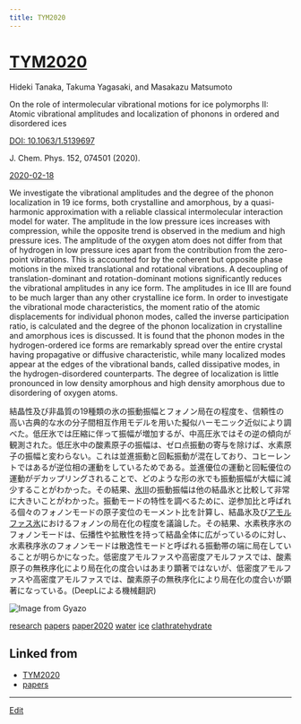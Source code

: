 ```yaml
---
title: TYM2020
---
```

# [TYM2020](/TYM2020)

Hideki Tanaka, Takuma Yagasaki, and Masakazu Matsumoto

On the role of intermolecular vibrational motions for ice polymorphs II: Atomic vibrational amplitudes and localization of phonons in ordered and disordered ices

[DOI: 10.1063/1.5139697](https://doi.org/10.1063/1.5139697)

J. Chem. Phys. 152, 074501 (2020).

[2020-02-18](/2020-02-18)

We investigate the vibrational amplitudes and the degree of the phonon localization in 19 ice forms, both crystalline and amorphous, by a quasi-harmonic approximation with a reliable classical intermolecular interaction model for water. The amplitude in the low pressure ices increases with compression, while the opposite trend is observed in the medium and high pressure ices. The amplitude of the oxygen atom does not differ from that of hydrogen in low pressure ices apart from the contribution from the zero-point vibrations. This is accounted for by the coherent but opposite phase motions in the mixed translational and rotational vibrations. A decoupling of translation-dominant and rotation-dominant motions significantly reduces the vibrational amplitudes in any ice form. The amplitudes in ice III are found to be much larger than any other crystalline ice form. In order to investigate the vibrational mode characteristics, the moment ratio of the atomic displacements for individual phonon modes, called the inverse participation ratio, is calculated and the degree of the phonon localization in crystalline and amorphous ices is discussed. It is found that the phonon modes in the hydrogen-ordered ice forms are remarkably spread over the entire crystal having propagative or diffusive characteristic, while many localized modes appear at the edges of the vibrational bands, called dissipative modes, in the hydrogen-disordered counterparts. The degree of localization is little pronounced in low density amorphous and high density amorphous due to disordering of oxygen atoms.

結晶性及び非晶質の19種類の氷の振動振幅とフォノン局在の程度を、信頼性の高い古典的な水の分子間相互作用モデルを用いた擬似ハーモニック近似により調べた。低圧氷では圧縮に伴って振幅が増加するが、中高圧氷ではその逆の傾向が観測された。低圧氷中の酸素原子の振幅は、ゼロ点振動の寄与を除けば、水素原子の振幅と変わらない。これは並進振動と回転振動が混在しており、コヒーレントではあるが逆位相の運動をしているためである。並進優位の運動と回転優位の運動がデカップリングされることで、どのような形の氷でも振動振幅が大幅に減少することがわかった。その結果、[氷III](/氷III)の振動振幅は他の結晶氷と比較して非常に大きいことがわかった。振動モードの特性を調べるために、逆参加比と呼ばれる個々のフォノンモードの原子変位のモーメント比を計算し、結晶氷及び[アモルファス氷](/アモルファス氷)におけるフォノンの局在化の程度を議論した。その結果、水素秩序氷のフォノンモードは、伝播性や拡散性を持って結晶全体に広がっているのに対し、水素秩序氷のフォノンモードは散逸性モードと呼ばれる振動帯の端に局在していることが明らかになった。低密度アモルファスや高密度アモルファスでは、酸素原子の無秩序化により局在化の度合いはあまり顕著ではないが、低密度アモルファスや高密度アモルファスでは、酸素原子の無秩序化により局在化の度合いが顕著になっている。(DeepLによる機械翻訳)


![Image from Gyazo](https://i.gyazo.com/757f0454a239577a46f5f77d84bf8060.jpg)

[research](/research)
[papers](/papers)
[paper2020](/paper2020)
[water](/water)
[ice](/ice)
[clathratehydrate](/clathratehydrate)


## Linked from

* [TYM2020](/TYM2020)
* [papers](/papers)


----

[Edit](https://github.com/vitroid/vitroid.github.io/edit/master/MD/TYM2020.md)

